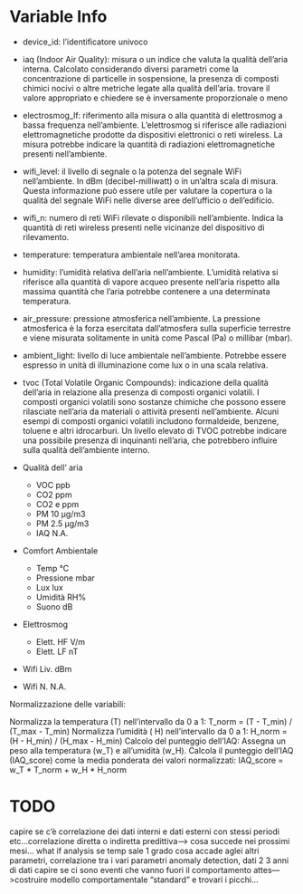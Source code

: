 # Variable Info

* device_id: l’identificatore univoco

* iaq (Indoor Air Quality): misura o un indice che valuta la qualità dell’aria interna. Calcolato considerando diversi
  parametri come la concentrazione di particelle in sospensione, la presenza di composti chimici nocivi o altre metriche
  legate alla qualità dell’aria.
  trovare il valore appropriato e chiedere se è inversamente proporzionale o meno

* electrosmog_lf: riferimento alla misura o alla quantità di elettrosmog a bassa frequenza nell’ambiente. L’elettrosmog
si riferisce alle radiazioni elettromagnetiche prodotte da dispositivi elettronici o reti wireless. La misura potrebbe
indicare la quantità di radiazioni elettromagnetiche presenti nell’ambiente.

* wifi_level: il livello di segnale o la potenza del segnale WiFi nell’ambiente. In dBm (decibel-milliwatt) o in
un’altra scala di misura. Questa informazione può essere utile per valutare la copertura o la qualità del segnale WiFi
nelle diverse aree dell’ufficio o dell’edificio.

* wifi_n: numero di reti WiFi rilevate o disponibili nell’ambiente. Indica la quantità di reti wireless presenti nelle
vicinanze del dispositivo di rilevamento.

* temperature: temperatura ambientale nell’area monitorata.

* humidity: l’umidità relativa dell’aria nell’ambiente. L’umidità relativa si riferisce alla quantità di vapore acqueo
presente nell’aria rispetto alla massima quantità che l’aria potrebbe contenere a una determinata temperatura.

* air_pressure: pressione atmosferica nell’ambiente. La pressione atmosferica è la forza esercitata dall’atmosfera sulla
superficie terrestre e viene misurata solitamente in unità come Pascal (Pa) o millibar (mbar).

* ambient_light: livello di luce ambientale nell’ambiente. Potrebbe essere espresso in unità di illuminazione come lux o
in una scala relativa.

* tvoc (Total Volatile Organic Compounds): indicazione della qualità dell’aria in relazione alla presenza di composti
organici volatili. I composti organici volatili sono sostanze chimiche che possono essere rilasciate nell’aria da
materiali o attività presenti nell’ambiente. Alcuni esempi di composti organici volatili includono formaldeide,
benzene, toluene e altri idrocarburi. Un livello elevato di TVOC potrebbe indicare una possibile presenza di
inquinanti nell’aria, che potrebbero influire sulla qualità dell’ambiente interno.


* Qualità dell’ aria 
  * VOC ppb 
  * CO2 ppm 
  * CO2 e ppm 
  * PM 10 µg/m3 
  * PM 2.5 µg/m3 
  * IAQ N.A.
  
* Comfort Ambientale 
  * Temp °C 
  * Pressione mbar 
  * Lux lux 
  * Umidità RH% 
  * Suono dB
  
* Elettrosmog 
  * Elett. HF V/m 
  * Elett. LF nT 
    
* Wifi Liv. dBm
* Wifi N. N.A.

Normalizzazione delle variabili:

Normalizza la temperatura (T) nell’intervallo da 0 a 1: T_norm = (T - T_min) / (T_max - T_min) Normalizza l’umidità (
H) nell’intervallo da 0 a 1: H_norm = (H - H_min) / (H_max - H_min) Calcolo del punteggio dell’IAQ:
Assegna un peso alla temperatura (w_T) e all’umidità (w_H). Calcola il punteggio dell’IAQ (IAQ_score) come la media
ponderata dei valori normalizzati: IAQ_score = w_T * T_norm + w_H * H_norm

# TODO

capire se c’è correlazione dei dati interni e dati esterni con stessi periodi etc…correlazione diretta o indiretta
predittiva–> cosa succede nei prossimi mesi… what if analysis se temp sale 1 grado cosa accade aglei altri parametri,
correlazione tra i vari parametri anomaly detection, dati 2 3 anni di dati capire se ci sono eventi che vanno fuori il
comportamento attes—>costruire modello comportamentale “standard” e trovari i picchi…